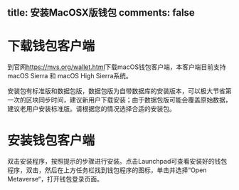 title: 安装MacOSX版钱包
comments: false
---

# 下载钱包客户端
到官网<https://mvs.org/wallet.html>下载macOS钱包客户端，本客户端目前支持macOS Sierra 和 macOS High Sierra系统。

安装包有标准版和数据包版，数据包版为自带数据库的安装版本，可以极大节省第一次的区块同步时间，建议新用户下载安装；由于数据包版可能会覆盖原始数据，建议老用户安装标准版。请根据您的情况选择合适的安装包。

# 安装钱包客户端
双击安装程序，按照提示的步骤进行安装。点击Launchpad可查看安装好的钱包程序，双击，然后在上方任务栏找到钱包程序的图标，单击并选择“Open Metaverse“，打开钱包登录页面。

